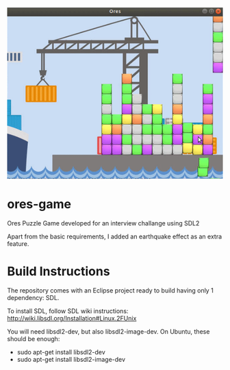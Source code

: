 ![Demo](demo/demo.gif)

# ores-game
Ores Puzzle Game developed for an interview challange using SDL2

Apart from the basic requirements, I added an earthquake effect as an extra feature.

# Build Instructions
The repository comes with an Eclipse project ready to build having only 1 dependency: SDL.

To install SDL, follow SDL wiki instructions: http://wiki.libsdl.org/Installation#Linux.2FUnix

You will need libsdl2-dev, but also libsdl2-image-dev. On Ubuntu, these should be enough:

- sudo apt-get install libsdl2-dev
- sudo apt-get install libsdl2-image-dev

